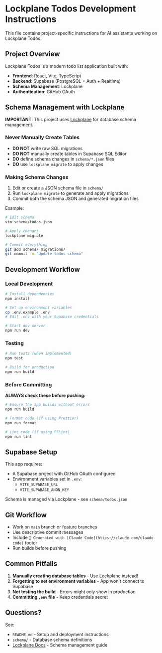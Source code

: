 # Lockplane Todos Development Instructions

This file contains project-specific instructions for AI assistants working on Lockplane Todos.

## Project Overview

Lockplane Todos is a modern todo list application built with:
- **Frontend**: React, Vite, TypeScript
- **Backend**: Supabase (PostgreSQL + Auth + Realtime)
- **Schema Management**: Lockplane
- **Authentication**: GitHub OAuth

## Schema Management with Lockplane

**IMPORTANT**: This project uses [Lockplane](https://lockplane.com) for database schema management.

### Never Manually Create Tables

- **DO NOT** write raw SQL migrations
- **DO NOT** manually create tables in Supabase SQL Editor
- **DO** define schema changes in `schema/*.json` files
- **DO** use `lockplane migrate` to apply changes

### Making Schema Changes

1. Edit or create a JSON schema file in `schema/`
2. Run `lockplane migrate` to generate and apply migrations
3. Commit both the schema JSON and generated migration files

Example:
```bash
# Edit schema
vim schema/todos.json

# Apply changes
lockplane migrate

# Commit everything
git add schema/ migrations/
git commit -m "Update todos schema"
```

## Development Workflow

### Local Development

```bash
# Install dependencies
npm install

# Set up environment variables
cp .env.example .env
# Edit .env with your Supabase credentials

# Start dev server
npm run dev
```

### Testing

```bash
# Run tests (when implemented)
npm test

# Build for production
npm run build
```

### Before Committing

**ALWAYS check these before pushing:**

```bash
# Ensure the app builds without errors
npm run build

# Format code (if using Prettier)
npm run format

# Lint code (if using ESLint)
npm run lint
```

## Supabase Setup

This app requires:
- A Supabase project with GitHub OAuth configured
- Environment variables set in `.env`:
  - `VITE_SUPABASE_URL`
  - `VITE_SUPABASE_ANON_KEY`

Schema is managed via Lockplane - see `schema/todos.json`

## Git Workflow

- Work on `main` branch or feature branches
- Use descriptive commit messages
- Include `🤖 Generated with [Claude Code](https://claude.com/claude-code)` footer
- Run builds before pushing

## Common Pitfalls

1. **Manually creating database tables** - Use Lockplane instead!
2. **Forgetting to set environment variables** - App won't connect to Supabase
3. **Not testing the build** - Errors might only show in production
4. **Committing `.env` file** - Keep credentials secret

## Questions?

See:
- `README.md` - Setup and deployment instructions
- `schema/` - Database schema definitions
- [Lockplane Docs](https://lockplane.com/docs) - Schema management guide

